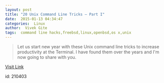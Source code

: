 ```yaml
---
layout: post
title: "20 Unix Command Line Tricks – Part I"
date:  2015-01-13 04:34:47 
categories:  Linux       
author:  Vivek Gite                                                    
tags:  command line hacks,freebsd,linux,openbsd,os x,unix                                                                                                                                                                                                                                                                                                                                                                                                                                                                                                                                                                                                                                                                                                                                             
---
```



> Let us start new year with these Unix command line tricks to increase productivity at the Terminal. I have found them over the years and I'm now going to share with you.

[Visit Link](http://www.cyberciti.biz/open-source/command-line-hacks/20-unix-command-line-tricks-part-i/)

id:  210403 
